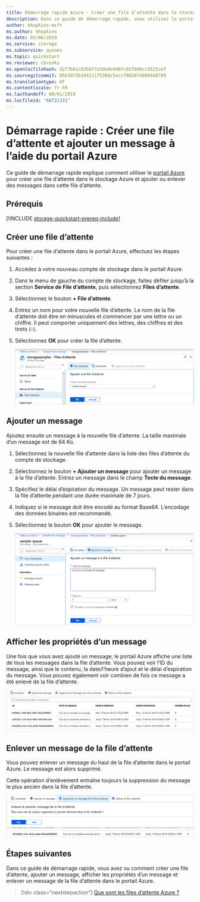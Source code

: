 ```yaml
---
title: Démarrage rapide Azure - Créer une file d’attente dans le stockage Azure à l’aide du portail Azure | Microsoft Docs
description: Dans ce guide de démarrage rapide, vous utilisez le portail Azure pour créer une file d’attente, Ensuite, vous utilisez le portail Azure pour ajouter un message, en afficher les propriétés et l’enlever de la file d’attente.
author: mhopkins-msft
ms.author: mhopkins
ms.date: 03/06/2019
ms.service: storage
ms.subservice: queues
ms.topic: quickstart
ms.reviewer: cbrooks
ms.openlocfilehash: d2f7b01c03b877a3dede496fc02f0d0cc9525cef
ms.sourcegitcommit: 85b3973b104111f536dc5eccf8026749084d8789
ms.translationtype: HT
ms.contentlocale: fr-FR
ms.lasthandoff: 08/01/2019
ms.locfileid: "68721331"
---
```

# <a name="quickstart-create-a-queue-and-add-a-message-with-the-azure-portal"></a>Démarrage rapide : Créer une file d’attente et ajouter un message à l’aide du portail Azure

Ce guide de démarrage rapide explique comment utiliser le [portail Azure](https://portal.azure.com/) pour créer une file d’attente dans le stockage Azure et ajouter ou enlever des messages dans cette file d’attente.

## <a name="prerequisites"></a>Prérequis

[!INCLUDE [storage-quickstart-prereq-include](../../../includes/storage-quickstart-prereq-include.md)]

## <a name="create-a-queue"></a>Créer une file d’attente

Pour créer une file d’attente dans le portail Azure, effectuez les étapes suivantes :

1. Accédez à votre nouveau compte de stockage dans le portail Azure.
2. Dans le menu de gauche du compte de stockage, faites défiler jusqu’à la section **Service de File d’attente**, puis sélectionnez **Files d’attente**.
3. Sélectionnez le bouton **+ File d’attente**.
4. Entrez un nom pour votre nouvelle file d’attente. Le nom de la file d’attente doit être en minuscules et commencer par une lettre ou un chiffre. Il peut comporter uniquement des lettres, des chiffres et des tirets (-).
6. Sélectionnez **OK** pour créer la file d’attente.

    ![Capture d’écran montrant comment créer une file d’attente dans le portail Azure](media/storage-quickstart-queues-portal/create-queue.png)

## <a name="add-a-message"></a>Ajouter un message

Ajoutez ensuite un message à la nouvelle file d’attente. La taille maximale d’un message est de 64 Ko.

1. Sélectionnez la nouvelle file d’attente dans la liste des files d’attente du compte de stockage.
1. Sélectionnez le bouton **+ Ajouter un message** pour ajouter un message à la file d’attente. Entrez un message dans le champ **Texte du message**. 
1. Spécifiez le délai d’expiration du message. Un message peut rester dans la file d’attente pendant une durée maximale de 7 jours.
1. Indiquez si le message doit être encodé au format Base64. L’encodage des données binaires est recommandé.
1. Sélectionnez le bouton **OK** pour ajouter le message.

    ![Capture d’écran montrant comment ajouter un message à une file d'attente](media/storage-quickstart-queues-portal/add-message.png)

## <a name="view-message-properties"></a>Afficher les propriétés d’un message

Une fois que vous avez ajouté un message, le portail Azure affiche une liste de tous les messages dans la file d’attente. Vous pouvez voir l’ID du message, ainsi que le contenu, la date/l’heure d’ajout et le délai d’expiration du message. Vous pouvez également voir combien de fois ce message a été enlevé de la file d’attente.

![Capture d’écran montrant les propriétés des messages](media/storage-quickstart-queues-portal/view-message-properties.png)

## <a name="dequeue-a-message"></a>Enlever un message de la file d’attente

Vous pouvez enlever un message du haut de la file d’attente dans le portail Azure. Le message est alors supprimé. 

Cette opération d’enlèvement entraîne toujours la suppression du message le plus ancien dans la file d’attente. 

![Capture d’écran montrant comment enlever un message de la file d’attente dans le portail](media/storage-quickstart-queues-portal/dequeue-message.png)

## <a name="next-steps"></a>Étapes suivantes

Dans ce guide de démarrage rapide, vous avez vu comment créer une file d’attente, ajouter un message, afficher les propriétés d’un message et enlever un message de la file d’attente dans le portail Azure.

> [!div class="nextstepaction"]
> [Que sont les files d’attente Azure ?](storage-queues-introduction.md)
